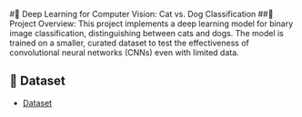 #🧠 Deep Learning for Computer Vision: Cat vs. Dog Classification
##📌 Project Overview:
This project implements a deep learning model for binary image classification, distinguishing between cats and dogs. The model is trained on a smaller, curated dataset to test the effectiveness of convolutional neural networks (CNNs) even with limited data.

## 📂 Dataset
- <a href="https://www.kaggle.com/competitions/dogs-vs-cats/data">Dataset</a>
